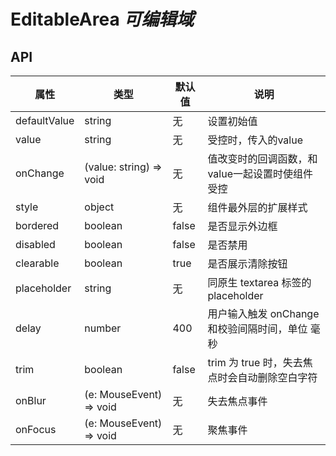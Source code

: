 # EditableArea *可编辑域*

<example />

## API

| 属性 | 类型 | 默认值 | 说明 |
| --- | --- | --- | --- |
| defaultValue | string | 无 | 设置初始值 |
| value | string | 无 | 受控时，传入的value |
| onChange | (value: string) => void | 无 | 值改变时的回调函数，和value一起设置时使组件受控 |
| style | object | 无 | 组件最外层的扩展样式 |
| bordered | boolean | false | 是否显示外边框 |
| disabled | boolean | false | 是否禁用 |
| clearable | boolean | true | 是否展示清除按钮 |
| placeholder | string | 无 | 同原生 textarea 标签的 placeholder |
| delay | number | 400 | 用户输入触发 onChange 和校验间隔时间，单位 毫秒 |
| trim | boolean | false | trim 为 true 时，失去焦点时会自动删除空白字符 |
| onBlur | (e: MouseEvent) => void | 无 | 失去焦点事件 |
| onFocus | (e: MouseEvent) => void | 无 | 聚焦事件 |
